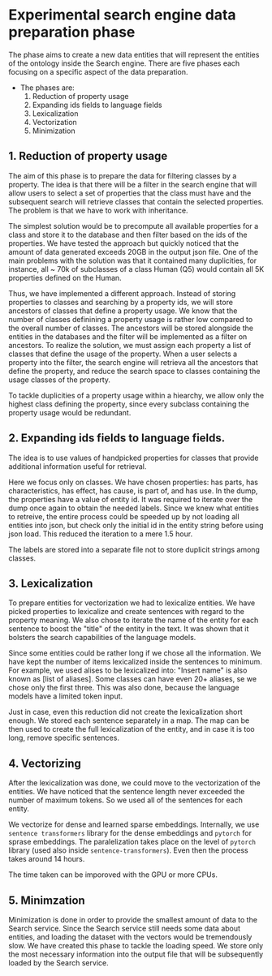 # Experimental search engine data preparation phase

The phase aims to create a new data entities that will represent the entities of the ontology inside the Search engine. 
There are five phases each focusing on a specific aspect of the data preparation.

- The phases are:
  1. Reduction of property usage
  2. Expanding ids fields to language fields
  3. Lexicalization
  4. Vectorization
  5. Minimization  

## 1. Reduction of property usage

The aim of this phase is to prepare the data for filtering classes by a property.
The idea is that there will be a filter in the search engine that will allow users to select a set of properties that the class must have and the subsequent search will retrieve classes that contain the selected properties.
The problem is that we have to work with inheritance.

The simplest solution would be to precompute all available properties for a class and store it to the database and then filter based on the ids of the properties.
We have tested the approach but quickly noticed that the amount of data generated exceeds 20GB in the output json file.
One of the main problems with the solution was that it contained many duplicities, for instance, all ~ 70k of subclasses of a class Human (Q5) would contain all 5K properties defined on the Human.

Thus, we have implemented a different approach.
Instead of storing properties to classes and searching by a property ids, we will store ancestors of classes that define a property usage.
We know that the number of classes definining a property usage is rather low compared to the overall number of classes.
The ancestors will be stored alongside the entities in the databases and the filter will be implemented as a filter on ancestors.
To realize the solution, we must assign each property a list of classes that define the usage of the property.
When a user selects a property into the filter, the search engine will retrieva all the ancestors that define the property, and reduce the search space to classes containing the usage classes of the property.

To tackle duplicities of a property usage within a hiearchy, we allow only the highest class defining the property, since every subclass containing the property usage would be redundant. 

## 2. Expanding ids fields to language fields.

The idea is to use values of handpicked properties for classes that provide additional information useful for retrieval.

Here we focus only on classes.
We have chosen properties: has parts, has characteristics, has effect, has cause, is part of, and has use.
In the dump, the properties have a value of entity id.
It was required to iterate over the dump once again to obtain the needed labels.
Since we knew what entities to retreive, the entire process could be speeded up by not loading all entities into json, but check only the initial id in the entity string before using json load.
This reduced the iteration to a mere 1.5 hour.

The labels are stored into a separate file not to store duplicit strings among classes.

## 3. Lexicalization

To prepare entities for vectorization we had to lexicalize entities.
We have picked properties to lexicalize and create sentences with regard to the property meaning.
We also chose to iterate the name of the entity for each sentence to boost the "title" of the entity in the text.
It was shown that it bolsters the search capabilities of the language models.

Since some entities could be rather long if we chose all the information.
We have kept the number of items lexicalized inside the sentences to minimum.
For example, we used alises to be lexicalized into: "Insert name" is also known as [list of aliases].
Some classes can have even 20+ aliases, se we chose only the first three.
This was also done, because the language models have a limited token input.

Just in case, even this reduction did not create the lexicalization short enough.
We stored each sentence separately in a map.
The map can be then used to create the full lexicalization of the entity, and in case it is too long, remove specific sentences.

## 4. Vectorizing

After the lexicalization was done, we could move to the vectorization of the entities.
We have noticed that the sentence length never exceeded the number of maximum tokens.
So we used all of the sentences for each entity.

We vectorize for dense and learned sparse embeddings.
Internally, we use `sentence transformers` library for the dense embeddings and `pytorch` for sprase embeddings.
The paralelization takes place on the level of `pytorch` library (used also inside `sentence-transformers`).
Even then the process takes around 14 hours.

The time taken can be imporoved with the GPU or more CPUs.

## 5. Minimzation

Minimization is done in order to provide the smallest amount of data to the Search service.
Since the Search service still needs some data about entities, and loading the dataset with the vectors would be tremendously slow.
We have created this phase to tackle the loading speed.
We store only the most necessary information into the output file that will be subsequently loaded by the Search service.



